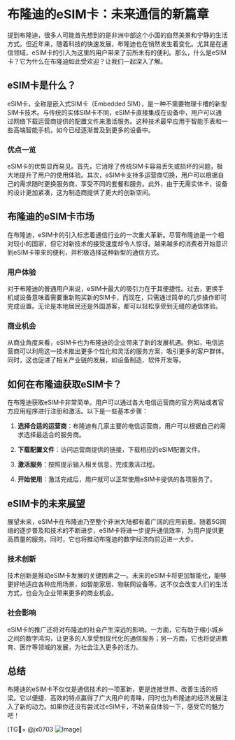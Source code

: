 # 布隆迪的eSIM卡：未来通信的新篇章

提到布隆迪，很多人可能首先想到的是非洲中部这个小国的自然美景和宁静的生活方式。但近年来，随着科技的快速发展，布隆迪也在悄然发生着变化。尤其是在通信领域，eSIM卡的引入为这里的用户带来了前所未有的便利。那么，什么是eSIM卡？它为什么在布隆迪如此受欢迎？让我们一起深入了解。

## eSIM卡是什么？

eSIM卡，全称是嵌入式SIM卡（Embedded SIM），是一种不需要物理卡槽的新型SIM卡技术。与传统的实体SIM卡不同，eSIM卡直接集成在设备中，用户可以通过网络下载运营商提供的配置文件来激活服务。这种技术最早应用于智能手表和一些高端智能手机，如今已经逐渐普及到更多的设备中。

### 优点一览

eSIM卡的优势显而易见。首先，它消除了传统SIM卡容易丢失或损坏的问题，极大地提升了用户的使用体验。其次，eSIM卡支持多运营商切换，用户可以根据自己的需求随时更换服务商，享受不同的套餐和服务。此外，由于无需实体卡，设备的设计更加紧凑，这为制造商提供了更大的创新空间。

## 布隆迪的eSIM卡市场

在布隆迪，eSIM卡的引入标志着通信行业的一次重大革新。尽管布隆迪是一个相对较小的国家，但它对新技术的接受速度却令人惊讶。越来越多的消费者开始意识到eSIM卡带来的便利，并积极选择这种新型的通信方式。

### 用户体验

对于布隆迪的普通用户来说，eSIM卡最大的吸引力在于其便捷性。过去，更换手机或设备意味着需要重新购买新的SIM卡，而现在，只需通过简单的几步操作即可完成设置。无论是本地居民还是外国游客，都可以轻松享受到无缝的通信体验。

### 商业机会

从商业角度来看，eSIM卡也为布隆迪的企业带来了新的发展机遇。例如，电信运营商可以利用这一技术推出更多个性化和灵活的服务方案，吸引更多的客户群体。同时，这也促进了相关产业链的发展，如设备制造、软件开发等。

## 如何在布隆迪获取eSIM卡？

在布隆迪获取eSIM卡非常简单。用户可以通过各大电信运营商的官方网站或者官方应用程序进行注册和激活。以下是一些基本步骤：

1. **选择合适的运营商**：布隆迪有几家主要的电信运营商，用户可以根据自己的需求选择最适合的服务商。
   
2. **下载配置文件**：访问运营商提供的链接，下载相应的eSIM配置文件。

3. **激活服务**：按照提示输入相关信息，完成激活过程。

4. **开始使用**：激活完成后，用户就可以正常使用eSIM卡提供的各项服务了。

## eSIM卡的未来展望

展望未来，eSIM卡在布隆迪乃至整个非洲大陆都有着广阔的应用前景。随着5G网络的逐步普及和技术的不断进步，eSIM卡将进一步提升通信效率，为用户提供更高质量的服务。同时，它也将推动布隆迪的数字经济向前迈进一大步。

### 技术创新

技术创新是推动eSIM卡发展的关键因素之一。未来的eSIM卡将更加智能化，能够更好地适应各种应用场景，如智能家居、物联网设备等。这不仅会改变人们的生活方式，也会为企业带来更多的商业机会。

### 社会影响

eSIM卡的推广还将对布隆迪的社会产生深远的影响。一方面，它有助于缩小城乡之间的数字鸿沟，让更多的人享受到现代化的通信服务；另一方面，它也将促进教育、医疗等领域的发展，为社会注入更多的活力。

## 总结

布隆迪的eSIM卡不仅仅是通信技术的一项革新，更是连接世界、改善生活的桥梁。它以便捷、高效的特点赢得了广大用户的青睐，同时也为布隆迪的经济发展注入了新的动力。如果你还没有尝试过eSIM卡，不妨亲自体验一下，感受它的魅力吧！

[TG💪+ @jx0703 ![Image](https://github.com/user-attachments/assets/dbca1d08-cadb-493c-b0ec-ad6f7a83f270)]